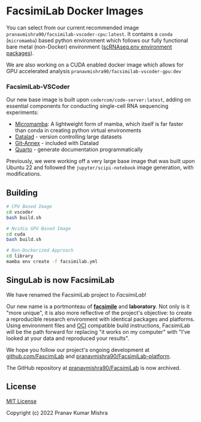 # FacsimiLab Docker Images

You can select from our current recommended image `pranavmishra90/facsimilab-vscoder-cpu:latest`. It contains a `conda` (`micromamba`) based python environment which follows our fully functional bare metal (non-Docker) environment ([scRNAseq.env environment packages](./library/scRNAseq.yml)).

We are also working on a CUDA enabled docker image which allows for GPU accelerated analysis `pranavmishra90/facsimilab-vscoder-gpu:dev`

### FacsimiLab-VSCoder

Our new base image is built upon `codercom/code-server:latest`, adding on essential components for conducting single-cell RNA sequencing experiments:

- [Micromamba](https://mamba.readthedocs.io/en/latest/user_guide/micromamba.html#micromamba): A lightweight form of mamba, which itself is far faster than conda in creating python virtual environments
- [Datalad](https://github.com/datalad/datalad) - version controlling large datasets
- [Git-Annex](https://git-annex.branchable.com/) - included with Datalad
- [Quarto](https://quarto.org/) - generate documentation programmatically

Previously, we were working off a very large base image that was built upon Ubuntu 22 and followed the `jupyter/scipi-notebook` image generation, with modifications.

## Building

```sh
# CPU Based Image
cd vscoder
bash build.sh
```

```sh
# Nvidia GPU Based Image
cd cuda
bash build.sh
```

```sh
# Non-Dockerized Approach
cd library
mamba env create -f facsimilab.yml
```

## SinguLab is now FacsimiLab

We have renamed the FacsimiLab project to *FacsimiLab*!

Our new name is a portmonteau of [**facsimile**](https://www.merriam-webster.com/dictionary/facsimile) and **laboratory**. Not only is it "more unique", it is also more reflective of the project's objective: to create a reproducible research environment with identical packages and platforms.  Using environment files and [OCI](https://opencontainers.org/) compatible build instructions, FacsimiLab will be the path forward for replacing "it works on my computer" with "I've looked at your data and reproduced your results".

We hope you follow our project's ongoing development at [github.com/FascimiLab](https://github.com/FacsimiLab) and [pranavmishra90/FacsimiLab-platform](https://github.com/pranavmishra90/FacsimiLab-platform).

The GitHub repository at [pranavmishra90/FacsimiLab](https://github.com/pranavmishra90/FacsimiLab) is now archived.

## License

[MIT License](./LICENSE)

Copyright (c) 2022 Pranav Kumar Mishra



